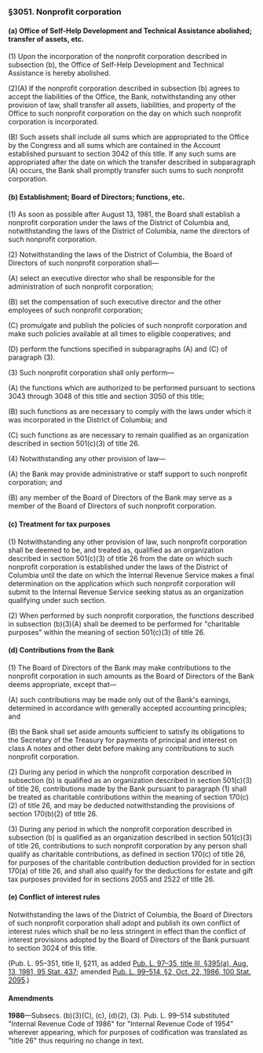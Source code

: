 ### §3051. Nonprofit corporation ###

[]()

#### (a) Office of Self-Help Development and Technical Assistance abolished; transfer of assets, etc. ####

[]()

(1) Upon the incorporation of the nonprofit corporation described in subsection (b), the Office of Self-Help Development and Technical Assistance is hereby abolished.

[]()[]()

(2)(A) If the nonprofit corporation described in subsection (b) agrees to accept the liabilities of the Office, the Bank, notwithstanding any other provision of law, shall transfer all assets, liabilities, and property of the Office to such nonprofit corporation on the day on which such nonprofit corporation is incorporated.

[]()

(B) Such assets shall include all sums which are appropriated to the Office by the Congress and all sums which are contained in the Account established pursuant to section 3042 of this title. If any such sums are appropriated after the date on which the transfer described in subparagraph (A) occurs, the Bank shall promptly transfer such sums to such nonprofit corporation.

[]()

#### (b) Establishment; Board of Directors; functions, etc. ####

[]()

(1) As soon as possible after August 13, 1981, the Board shall establish a nonprofit corporation under the laws of the District of Columbia and, notwithstanding the laws of the District of Columbia, name the directors of such nonprofit corporation.

[]()

(2) Notwithstanding the laws of the District of Columbia, the Board of Directors of such nonprofit corporation shall—

[]()

(A) select an executive director who shall be responsible for the administration of such nonprofit corporation;

[]()

(B) set the compensation of such executive director and the other employees of such nonprofit corporation;

[]()

(C) promulgate and publish the policies of such nonprofit corporation and make such policies available at all times to eligible cooperatives; and

[]()

(D) perform the functions specified in subparagraphs (A) and (C) of paragraph (3).

[]()

(3) Such nonprofit corporation shall only perform—

[]()

(A) the functions which are authorized to be performed pursuant to sections 3043 through 3048 of this title and section 3050 of this title;

[]()

(B) such functions as are necessary to comply with the laws under which it was incorporated in the District of Columbia; and

[]()

(C) such functions as are necessary to remain qualified as an organization described in section 501(c)(3) of title 26.

[]()

(4) Notwithstanding any other provision of law—

[]()

(A) the Bank may provide administrative or staff support to such nonprofit corporation; and

[]()

(B) any member of the Board of Directors of the Bank may serve as a member of the Board of Directors of such nonprofit corporation.

[]()

#### (c) Treatment for tax purposes ####

[]()

(1) Notwithstanding any other provision of law, such nonprofit corporation shall be deemed to be, and treated as, qualified as an organization described in section 501(c)(3) of title 26 from the date on which such nonprofit corporation is established under the laws of the District of Columbia until the date on which the Internal Revenue Service makes a final determination on the application which such nonprofit corporation will submit to the Internal Revenue Service seeking status as an organization qualifying under such section.

[]()

(2) When performed by such nonprofit corporation, the functions described in subsection (b)(3)(A) shall be deemed to be performed for "charitable purposes" within the meaning of section 501(c)(3) of title 26.

[]()

#### (d) Contributions from the Bank ####

[]()

(1) The Board of Directors of the Bank may make contributions to the nonprofit corporation in such amounts as the Board of Directors of the Bank deems appropriate, except that—

[]()

(A) such contributions may be made only out of the Bank's earnings, determined in accordance with generally accepted accounting principles; and

[]()

(B) the Bank shall set aside amounts sufficient to satisfy its obligations to the Secretary of the Treasury for payments of principal and interest on class A notes and other debt before making any contributions to such nonprofit corporation.

[]()

(2) During any period in which the nonprofit corporation described in subsection (b) is qualified as an organization described in section 501(c)(3) of title 26, contributions made by the Bank pursuant to paragraph (1) shall be treated as charitable contributions within the meaning of section 170(c)(2) of title 26, and may be deducted notwithstanding the provisions of section 170(b)(2) of title 26.

[]()

(3) During any period in which the nonprofit corporation described in subsection (b) is qualified as an organization described in section 501(c)(3) of title 26, contributions to such nonprofit corporation by any person shall qualify as charitable contributions, as defined in section 170(c) of title 26, for purposes of the charitable contribution deduction provided for in section 170(a) of title 26, and shall also qualify for the deductions for estate and gift tax purposes provided for in sections 2055 and 2522 of title 26.

[]()

#### (e) Conflict of interest rules ####

Notwithstanding the laws of the District of Columbia, the Board of Directors of such nonprofit corporation shall adopt and publish its own conflict of interest rules which shall be no less stringent in effect than the conflict of interest provisions adopted by the Board of Directors of the Bank pursuant to section 3024 of this title.

(Pub. L. 95–351, title II, §211, as added [Pub. L. 97–35, title III, §395(a), Aug. 13, 1981, 95 Stat. 437](/statviewer.htm?volume=95&page=437); amended [Pub. L. 99–514, §2, Oct. 22, 1986, 100 Stat. 2095](/statviewer.htm?volume=100&page=2095).)

#### Amendments ####

**1986**—Subsecs. (b)(3)(C), (c), (d)(2), (3). Pub. L. 99–514 substituted "Internal Revenue Code of 1986" for "Internal Revenue Code of 1954" wherever appearing, which for purposes of codification was translated as "title 26" thus requiring no change in text.
